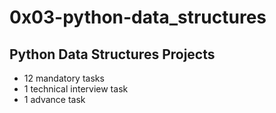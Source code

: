 # 0x03-python-data_structures
## Python Data Structures Projects
* 12 mandatory tasks
* 1 technical interview task
* 1 advance task
